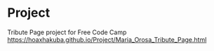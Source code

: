 # Project
Tribute Page project for Free Code Camp https://hoaxhakuba.github.io/Project/Maria_Orosa_Tribute_Page.html
